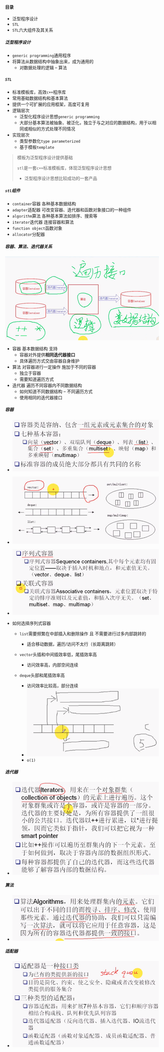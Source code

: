 #### 目录

* 泛型程序设计
* `STL`
* `STL`六大组件及其关系

##### 泛型程序设计

* `generic programming`通用程序
* 将算法从数据结构中抽象出来，成为通用的
  * 对数据处理的逻辑  –  算法

##### `STL`

* 标准模板库，高效`c++`程序库
* 常用基础数据结构和基本算法
* 提供一个可扩展的应用框架，高度可复用
* 逻辑层次
  * 泛型化程序设计思想`generic programming`
  * 大部分基本算法被抽象、被泛化，独立于与之对应的数据结构，用于以相同或相似的方式处理不同情况
* 实现层次
  * 类型参数化`type parameterized`
  * 基于模板`template`

> 模板为泛型程序设计提供基础
>
> `stl`是一套`c++`标准模板库，体现泛型程序设计思想
>
> * 泛型程序设计思想比较成功的一套产品

##### `stl`组件

* `container`容器  各种基本数据结构
* `adapter`适配器 可改变容器、迭代器和函数对象接口的一种组件
* `algorithm`算法  各种基本算法如排序、搜索等
* `iterator`迭代器 连接容器和算法
* `function object`函数对象
* `allocator`分配器

##### 容器、算法、迭代器关系

![image-20220125125954454](stl%E7%BC%96%E7%A8%8B1.assets/image-20220125125954454.png)

* 容器  基本数据结构  支持
  * 容器对外提供**相同迭代器接口**
  * 具体遍历方式交由容器自身维护
* 算法  对容器进行一定操作  施加于不同的容器
  * 独立于容器
  * 需要知道遍历方式
* 迭代器  遍历不同容器内不同数据结构
  * 如何知道不同数据结构 – 不同遍历方式
  * 使用相同的迭代器接口

##### 容器

* ![image-20220125130030439](stl%E7%BC%96%E7%A8%8B1.assets/image-20220125130030439.png)

* ![image-20220125130132875](stl%E7%BC%96%E7%A8%8B1.assets/image-20220125130132875.png)

* ![image-20220125130233927](stl%E7%BC%96%E7%A8%8B1.assets/image-20220125130233927.png)

* 如何选择序列式容器

  * `list`需要频繁在中部插入和删除操作 且 不需要进行过多内部跳转的
    * 适合移动数据，遍历/访问不太行（长距离跳转） 

  * `vector`头插和中间插效率低，尾插效率高
    * 访问效率高，内部空间连续
  * `deque`头部和尾插效率高
    * 访问效率比较高，部分连续
    * ![image-20220125131412134](stl%E7%BC%96%E7%A8%8B1.assets/image-20220125131412134.png)
    * `o(1)`

##### 迭代器

* ![image-20220125131509738](stl%E7%BC%96%E7%A8%8B1.assets/image-20220125131509738.png)

##### 算法

* ![image-20220125131623428](stl%E7%BC%96%E7%A8%8B1.assets/image-20220125131623428.png)

##### 适配器

* ![image-20220125131640387](stl%E7%BC%96%E7%A8%8B1.assets/image-20220125131640387.png)